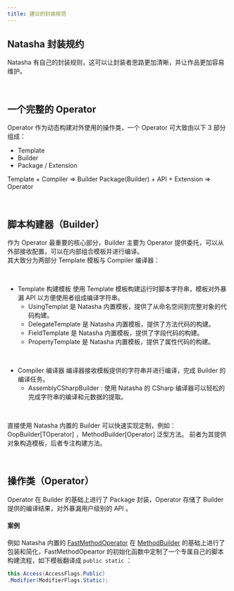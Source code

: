 ```yaml
---
title: 建议的封装规范
---
```


## Natasha 封装规约

Natasha 有自己的封装规则，这可以让封装者思路更加清晰，并让作品更加容易维护。

<br/>

## 一个完整的 Operator

Operator 作为动态构建对外使用的操作类，一个 Operator 可大致由以下 3 部分组成：

- Template
- Builder
- Package / Extension

Template + Compiler => Builder
Package(Builder) + API + Extension => Operator

<br/>

## 脚本构建器（Builder）

作为 Operator 最重要的核心部分，Builder 主要为 Operator 提供委托，可以从外部接收配置，可以在内部组合模板并进行编译。\
其大致分为两部分 Template 模板与 Compiler 编译器：

<br/>

- Template 构建模板
  使用 Template 模板构建运行时脚本字符串，模板对外暴漏 API 以方便使用者组成编译字符串。
  - UsingTemplat 是 Natasha 内置模板，提供了从命名空间到完整对象的代码构建。
  - DelegateTemplate 是 Natasha 内置模板，提供了方法代码的构建。
  - FieldTemplate 是 Natasha 内置模板，提供了字段代码的构建。
  - PropertyTemplate 是 Natasha 内置模板，提供了属性代码的构建。

<br/>  

- Compiler 编译器
  编译器接收模板提供的字符串并进行编译，完成 Builder 的编译任务。
  - AssemblyCSharpBuilder  : 使用 Natasha 的 CSharp 编译器可以轻松的完成字符串的编译和元数据的提取。

<br/>

直接使用 Natasha 内置的 Builder 可以快速实现定制，例如： OopBuilder[TOperator] ，MethodBuilder[Operator] 泛型方法。
前者为其提供对象构造模板，后者专注构建方法。

<br/>

## 操作类（Operator）

Operator 在 Builder 的基础上进行了 Package 封装，Operator 存储了 Builder 提供的编译结果，对外暴漏用户级别的 API 。 <br/>

#### 案例

例如 Natasha 内置的 [FastMethodOperator](https://github.com/dotnetcore/Natasha/blob/master/src/Natasha.CSharp/Natasha.CSharp.Template/Api/Level1/Operator/FastMethodOperator.cs) 在 [MethodBuilder](https://github.com/dotnetcore/Natasha/blob/master/src/Natasha.CSharp/Natasha.CSharp.Template/Builder/MethodBuilder.cs) 的基础上进行了包装和简化，FastMethodOpeartor 的初始化函数中定制了一个专属自己的脚本构建流程，如下模板翻译成 `public static` ：

```cs
this.Access(AccessFlags.Public)
.Modifier(ModifierFlags.Static);
```
